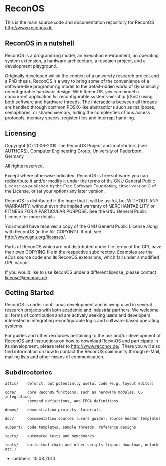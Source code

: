 ReconOS
=======

This is the main source code and documentation repository for ReconOS
<http://www.reconos.de>.

ReconOS in a nutshell
---------------------

ReconOS is a programming model, an execution environment, an operating system
extension, a hardware architecture, a research project, and a development
playground.

Originally developed within the context of a university research project and a
PhD thesis, ReconOS is a way to bring some of the convenience of a
software-like programming model to the detail-ridden world of dynamically
reconfigurable hardware design. With ReconOS, you can model a concurrent
application for reconfigurable systems-on-chip (rSoC) using both software and
hardware threads. The interactions between all threads are handled through
common POSIX-like abstractions such as mailboxes, semaphores, or shared
memory, hiding the complexities of bus access protocols, memory spaces,
register files and interrupt handling.


Licensing
---------

Copyright (C) 2006-2010 The ReconOS Project and contributors (see AUTHORS).
Computer Engineering Group, University of Paderborn, Germany

All rights reserved.

Except where otherwise indicated, ReconOS is free software: you can
redistribute it and/or modify it under the terms of the GNU General Public
License as published by the Free Software Foundation, either version 3 of the
License, or (at your option) any later version.

ReconOS is distributed in the hope that it will be useful, but WITHOUT ANY
WARRANTY; without even the implied warranty of MERCHANTABILITY or FITNESS FOR
A PARTICULAR PURPOSE.  See the GNU General Public License for more details.

You should have received a copy of the GNU General Public License along with
ReconOS (in the file COPYING). If not, see <http://www.gnu.org/licenses/>.

Parts of ReconOS which are not distributed under the terms of the GPL have
their own COPYING file in the respective subdirectory. Examples are the eCos
source code and its ReconOS extensions, which fall under a modified GPL
variant.

If you would like to use ReconOS under a different license, please contact
<license@reconos.de>.


Getting Started
---------------

ReconOS is under continuous development and is being used in several research
projects with both academic and industrial partners. We welcome all forms of
contribution and are actively seeking users and developers interested in
integrating reconfigurable logic and software-based operating systems.

For guides and other resources pertaining to the use and/or development of
ReconOS and instructions on how to download ReconOS and participate in its
development, please refer to <http://www.reconos.de/>. There you will also find
information on how to contact the ReconOS community through e-Mail, mailing
lists and other means of communication.


Subdirectories
--------------
    
    attic/    defunct, but potentially useful code (e.g. layout editor)

    core/     core ReconOS functions, such as hardware modules, OS integration,
              command definitions, and FPGA definitions

    demos/    demonstration projects, tutorials

    doc/      documentation sources (users guide), source header templates

    support/  code templates, sample threads, reference designs

    tests/    automated tests and benchmarks

    tools/    build tool chain and other scripts (impact download, unlock etc.)

- luebbers, 10.08.2010

